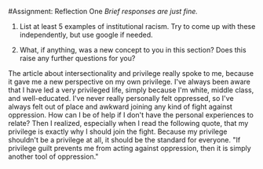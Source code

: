 #Assignment: Reflection One
*Brief responses are just fine.*

1. List at least 5 examples of institutional racism. Try to come up with these independently, but use google if needed.

1. What, if anything, was a new concept to you in this section? Does this raise any further questions for you?

 The article about intersectionality and privilege really spoke to me, because it gave me a new perspective on my own privilege. 
   I've always been aware that I have led a very privileged life, simply because I'm white, middle class, and well-educated. I've never really personally felt oppressed, so I've always felt out of place and awkward joining any kind of fight against oppression. How can I be of help if I don't have the personal experiences to relate?
   Then I realized, especially when I read the following quote, that my privilege is exactly why I should join the fight. Because my privilege shouldn't be a privilege at all, it should be the standard for everyone. 
   "If privilege guilt prevents me from acting against oppression, then it is simply another tool of oppression."

